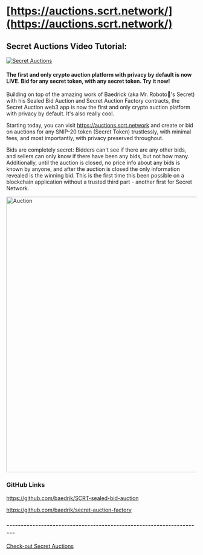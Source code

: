 
# [https://auctions.scrt.network/](https://auctions.scrt.network/)


## Secret Auctions Video Tutorial:
[![Secret Auctions](https://user-images.githubusercontent.com/25411371/119444016-2db5e380-bcf0-11eb-9f16-d228db8aeee4.PNG)](https://www.youtube.com/watch?v=2WB9HspCdP8)

#### The first and only crypto auction platform with privacy by default is now LIVE. Bid for any secret token, with any secret token. Try it now!

Building on top of the amazing work of Baedrick (aka Mr. Roboto🤖's Secret) with his Sealed Bid Auction and Secret Auction Factory contracts, the Secret Auction web3 app is now the first and only crypto auction platform with privacy by default. It's also really cool.

Starting today, you can visit https://auctions.scrt.network and create or bid on auctions for any SNIP-20 token (Secret Token) trustlessly, with minimal fees, and most importantly, with privacy preserved throughout.

Bids are completely secret: Bidders can't see if there are any other bids, and sellers can only know if there have been any bids, but not how many. Additionally, until the auction is closed, no price info about any bids is known by anyone, and after the auction is closed the only information revealed is the winning bid. This is the first time this been possible on a blockchain application without a trusted third part - another first for Secret Network.

<img width="730" alt="Auction" src="https://user-images.githubusercontent.com/25411371/119444205-7b325080-bcf0-11eb-943a-ca0ae72b817d.PNG">

### GitHub Links

https://github.com/baedrik/SCRT-sealed-bid-auction

https://github.com/baedrik/secret-auction-factory

### --------------------------------------------------------------------

[Check-out Secret Auctions](https://auctions.scrt.network/) 


